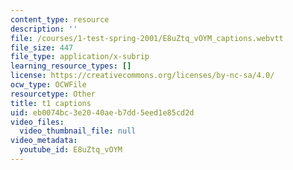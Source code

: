 ```yaml
---
content_type: resource
description: ''
file: /courses/1-test-spring-2001/E8uZtq_vOYM_captions.webvtt
file_size: 447
file_type: application/x-subrip
learning_resource_types: []
license: https://creativecommons.org/licenses/by-nc-sa/4.0/
ocw_type: OCWFile
resourcetype: Other
title: t1 captions
uid: eb0074bc-3e20-40ae-b7dd-5eed1e85cd2d
video_files:
  video_thumbnail_file: null
video_metadata:
  youtube_id: E8uZtq_vOYM
---
```

